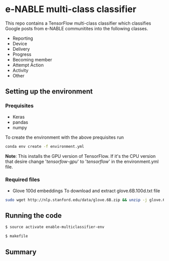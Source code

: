 # e-NABLE multi-class classifier

This repo contains a TensorFlow multi-class classifier which classifies Google posts from e-NABLE communitites into the following classes.
* Reporting
* Device
* Delivery
* Progress
* Becoming member
* Attempt Action
* Activity
* Other

## Setting up the environment

### Prequisites
* Keras
* pandas
* numpy

To create the environment with the above prequisites run
```bash
conda env create -f environment.yml
```

**Note**: This installs the GPU version of TensorFlow. If it's the CPU version that desire change '_tensorfow-gpu_' to '_tensorflow_' in the environment.yml file.

### Required files
* Glove 100d embeddings
To download and extract glove.6B.100d.txt file
```bash
sudo wget http://nlp.stanford.edu/data/glove.6B.zip && unzip -j glove.6B.zip glove.6B.100d.txt && sudo rm glove.6B.zip
```

## Running the code

```bash
$ source activate enable-multiclassifier-env

$ makefile
```

## Summary
